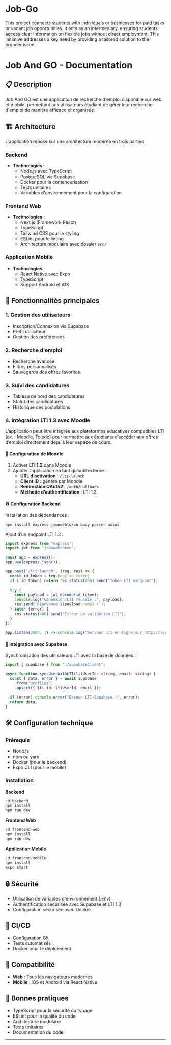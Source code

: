 # Job-Go
This project connects students with individuals or businesses for paid tasks or vacant job opportunities. It acts as an intermediary, ensuring students access clear information on flexible jobs without direct employment. This initiative addresses a key need by providing a tailored solution to the broader issue.


# Job And GO - Documentation

## 📋 Description
Job And GO est une application de recherche d'emploi disponible sur web et mobile, permettant aux utilisateurs etudiant de gérer leur recherche d'emploi de manière efficace et organisée.

## 🏗️ Architecture
L'application repose sur une architecture moderne en trois parties :

### Backend
- **Technologies** :
  - Node.js avec TypeScript
  - PostgreSQL via Supabase
  - Docker pour la conteneurisation
  - Tests unitaires
  - Variables d'environnement pour la configuration

### Frontend Web
- **Technologies** :
  - Next.js (Framework React)
  - TypeScript
  - Tailwind CSS pour le styling
  - ESLint pour le linting
  - Architecture modulaire avec dossier `src/`

### Application Mobile
- **Technologies** :
  - React Native avec Expo
  - TypeScript
  - Support Android et iOS

## 🚀 Fonctionnalités principales

### 1. **Gestion des utilisateurs**
   - Inscription/Connexion via Supabase
   - Profil utilisateur
   - Gestion des préférences

### 2. **Recherche d'emploi**
   - Recherche avancée
   - Filtres personnalisés
   - Sauvegarde des offres favorites

### 3. **Suivi des candidatures**
   - Tableau de bord des candidatures
   - Statut des candidatures
   - Historique des postulations

### 4. **Intégration LTI 1.3 avec Moodle**
L’application peut être intégrée aux plateformes éducatives compatibles LTI (ex. : Moodle, Toledo) pour permettre aux étudiants d’accéder aux offres d’emploi directement depuis leur espace de cours.

#### 📌 **Configuration de Moodle**
1. Activer **LTI 1.3** dans Moodle
2. Ajouter l’application en tant qu’outil externe :
   - **URL d’activation** : `/lti-launch`
   - **Client ID** : généré par Moodle
   - **Redirection OAuth2** : `/auth/callback`
   - **Méthode d’authentification** : LTI 1.3

#### ⚙️ **Configuration Backend**
Installation des dépendances :
```bash
npm install express jsonwebtoken body-parser axios
```
Ajout d’un endpoint LTI 1.3 :
```typescript
import express from "express";
import jwt from "jsonwebtoken";

const app = express();
app.use(express.json());

app.post("/lti-launch", (req, res) => {
  const id_token = req.body.id_token;
  if (!id_token) return res.status(400).send("Token LTI manquant");
  
  try {
    const payload = jwt.decode(id_token);
    console.log("Connexion LTI réussie :", payload);
    res.send(`Bienvenue ${payload.name} !`);
  } catch (error) {
    res.status(400).send("Erreur de validation LTI");
  }
});

app.listen(3000, () => console.log("Serveur LTI en ligne sur http://localhost:3000"));
```

#### 📡 **Intégration avec Supabase**
Synchronisation des utilisateurs LTI avec la base de données :
```typescript
import { supabase } from "./supabaseClient";

async function syncUserWithLTI(ltiUserId: string, email: string) {
  const { data, error } = await supabase
    .from("profiles")
    .upsert({ lti_id: ltiUserId, email });

  if (error) console.error("Erreur LTI-Supabase :", error);
  return data;
}
```

## 🛠️ Configuration technique

### Prérequis
- Node.js
- npm ou yarn
- Docker (pour le backend)
- Expo CLI (pour le mobile)

### Installation

**Backend**
```bash
cd backend
npm install
npm run dev
```

**Frontend Web**
```bash
cd frontend-web
npm install
npm run dev
```

**Application Mobile**
```bash
cd frontend-mobile
npm install
expo start
```

## 🔒 Sécurité
- Utilisation de variables d'environnement (.env)
- Authentification sécurisée avec Supabase et LTI 1.3
- Configuration sécurisée avec Docker

## 🔄 CI/CD
- Configuration Git
- Tests automatisés
- Docker pour le déploiement

## 📱 Compatibilité
- **Web** : Tous les navigateurs modernes
- **Mobile** : iOS et Android via React Native

## 🎯 Bonnes pratiques
- TypeScript pour la sécurité du typage
- ESLint pour la qualité du code
- Architecture modulaire
- Tests unitaires
- Documentation du code

---
